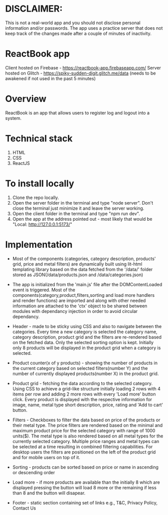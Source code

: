 # DISCLAIMER: 
This is not a real-world app and you should not disclose personal information and/or passwords. The app uses a practice server that does not keep track of the changes made after a couple of minutes of inactivity.

# ReactBook app
Client hosted on Firebase - https://reactbook-app.firebaseapp.com/
Server hosted on Glitch - https://spiky-sudden-digit.glitch.me/data (needs to be awakened if not used in the past 5 minutes)

# Overview
ReactBook is an app that allows users to register log and logout into a system. 

# Technical stack
1. HTML
2. CSS
3. ReactJS


# To install locally
1. Clone the repo locally.
2. Open the server folder in the terminal and type "node server". Don't close the terminal just minimize it and leave the server working.
3. Open the client folder in the terminal and type "npm run dev".
4. Open the app at the address pointed out - most likely that would be "Local:   http://127.0.0.1:5173/"

# Implementation
- Most of the components (categories, category description, products' grid, price and metal filters) are dynamically built using lit-html templating library based on the data fetched from the '/data/' folder stored as JSON(/data/products.json and /data/categories.json)

- The app is initialized from the 'main.js' file after the DOMContentLoaded event is triggered. Most of the components(category,product,filters,sorting and load more handlers and render functions) are imported and along with other needed information are attached to the 'ctx' object to be shared between modules with dependancy injection in order to avoid circular dependancy.

- Header - made to be sticky using CSS and also to navigate between the categories. Every time a new category is selected the category name, category description, product grid and the filters are re-rendered based on the fetched data. Only the selected sorting option is kept. Initially only 8 products will be displayed in the product grid when a category is selected.

- Product counter(x of y products) - showing the number of products in the current category based on selected filters(number Y) and the number of currently displayed products(number X) in the product grid.

- Product grid - fetching the data according to the selected category. Using CSS to achieve a grid-like structure initially loading 2 rows with 4 items per row and adding 2 more rows with every 'Load more' button click. Every product is displayed with the respective information for image, name, metal type short description, price, rating and 'Add to cart' button.

- Filters - Checkboxes to filter the data based on price of the products or their metal type.
The price filters are rendered based on the minimal and maximum product price for the selected category with range of 1000 units($). The metal type is also rendered based on all metal types for the currently selected category. Multiple price ranges and metal types can be selected at a time resulting in combined filtering capabilities. For desktop users the filters are positioned on the left of the product grid and for mobile users on top of it. 

- Sorting - products can be sorted based on price or name in ascending or descending order

- Load more - if more products are available than the initially 8 which are displayed pressing the button will load 8 more or the remaining if less than 8 and the button will disapear.

- Footer - static section containing set of links e.g., T&C, Privacy Policy, Contact Us

